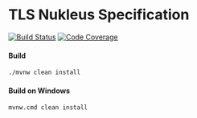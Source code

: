# TLS Nukleus Specification

[![Build Status][build-status-image]][build-status]
[![Code Coverage][code-coverage-image]][code-coverage]

#### Build
```bash
./mvnw clean install
```
#### Build on Windows
```bash
mvnw.cmd clean install
```

[build-status-image]: https://travis-ci.org/reaktivity/nukleus-tls.spec.svg?branch=develop
[build-status]: https://travis-ci.org/reaktivity/nukleus-tls.spec
[code-coverage-image]: https://codecov.io/gh/reaktivity/nukleus-tls.spec/branch/develop/graph/badge.svg
[code-coverage]: https://codecov.io/gh/reaktivity/nukleus-tls.spec
